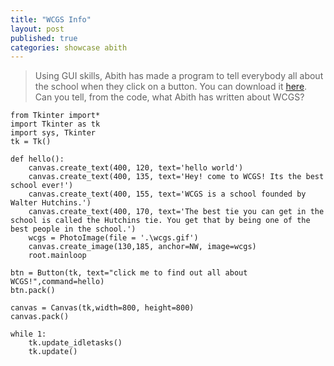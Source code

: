 ```yaml
---
title: "WCGS Info"
layout: post
published: true
categories: showcase abith
---
```


> Using GUI skills, Abith has made a  program to tell everybody all about the school when they click on a button.
> You can download it [here](/files/showcase/Abith/wcgs-info.py).
> Can you tell, from the code, what Abith has written about WCGS?

    from Tkinter import*
    import Tkinter as tk
    import sys, Tkinter
    tk = Tk()

    def hello():
        canvas.create_text(400, 120, text='hello world')
        canvas.create_text(400, 135, text='Hey! come to WCGS! Its the best school ever!')
        canvas.create_text(400, 155, text='WCGS is a school founded by Walter Hutchins.')
        canvas.create_text(400, 170, text='The best tie you can get in the school is called the Hutchins tie. You get that by being one of the best people in the school.')
        wcgs = PhotoImage(file = '.\wcgs.gif')
        canvas.create_image(130,185, anchor=NW, image=wcgs)
        root.mainloop
        
    btn = Button(tk, text="click me to find out all about WCGS!",command=hello)
    btn.pack()

    canvas = Canvas(tk,width=800, height=800)
    canvas.pack()

    while 1:
        tk.update_idletasks()
        tk.update()
